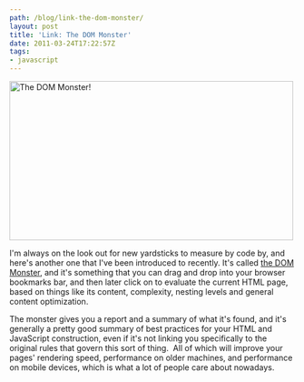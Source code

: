 ```yaml
---
path: /blog/link-the-dom-monster/
layout: post
title: 'Link: The DOM Monster'
date: 2011-03-24T17:22:57Z
tags:
- javascript
---
```


<img class="alignnone size-full wp-image-1277" title="The DOM Monster!" src="http://uploads.psyked.co.uk/2011/03/dom-monster.png" alt="The DOM Monster!" width="500" height="280" />

I'm always on the look out for new yardsticks to measure by code by, and here's another one that I've been introduced to recently. It's called <a title="The DOM Monster&quot;" href="http://mir.aculo.us/dom-monster/" target="_blank">the DOM Monster</a>, and it's something that you can drag and drop into your browser bookmarks bar, and then later click on to evaluate the current HTML page, based on things like its content, complexity, nesting levels and general content optimization.

The monster gives you a report and a summary of what it's found, and it's generally a pretty good summary of best practices for your HTML and JavaScript construction, even if it's not linking you specifically to the original rules that govern this sort of thing.  All of which will improve your pages' rendering speed, performance on older machines, and performance on mobile devices, which is what a lot of people care about nowadays.